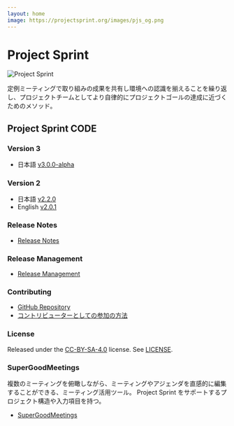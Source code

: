```yaml
---
layout: home
image: https://projectsprint.org/images/pjs_og.png
---
```


# Project Sprint

![Project Sprint](images/pjs\_logo.png)

定例ミーティングで取り組みの成果を共有し環境への認識を揃えることを繰り返し、プロジェクトチームとしてより自律的にプロジェクトゴールの達成に近づくためのメソッド。

## Project Sprint CODE

### Version 3

* 日本語 [v3.0.0-alpha](ja-v3.0.0-alpha/)

### Version 2

* 日本語 [v2.2.0](ja-v2.2.0/)
* English [v2.0.1](en-v2.0.1/)

### Release Notes

* [Release Notes](releasenotes.md)

### Release Management

* [Release Management](releasemanagement.md)

### Contributing

* [GitHub Repository](https://github.com/copilot-jp/project-sprint)
* [コントリビューターとしての参加の方法](contributing.md)

### License

Released under the [CC-BY-SA-4.0](http://creativecommons.org/licenses/by-sa/4.0/) license. See [LICENSE](LICENCE/).

### SuperGoodMeetings

複数のミーティングを俯瞰しながら、ミーティングやアジェンダを直感的に編集することができる、ミーティング活用ツール。 Project Sprint をサポートするプロジェクト構造や入力項目を持つ。

* [SuperGoodMeetings](https://supergoodmeetings.com)
